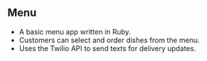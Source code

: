 ## Menu

* A basic menu app written in Ruby.
* Customers can select and order dishes from the menu. 
* Uses the Twilio API to send texts for delivery updates.
